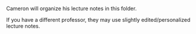 Cameron will organize his lecture notes in this folder.

If you have a different professor, they may use slightly edited/personalized lecture notes.
